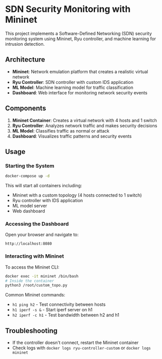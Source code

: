 # SDN Security Monitoring with Mininet

This project implements a Software-Defined Networking (SDN) security monitoring system using Mininet, Ryu controller, and machine learning for intrusion detection.

## Architecture

- **Mininet**: Network emulation platform that creates a realistic virtual network
- **Ryu Controller**: SDN controller with custom IDS application
- **ML Model**: Machine learning model for traffic classification
- **Dashboard**: Web interface for monitoring network security events

## Components

1. **Mininet Container**: Creates a virtual network with 4 hosts and 1 switch
2. **Ryu Controller**: Analyzes network traffic and makes security decisions
3. **ML Model**: Classifies traffic as normal or attack
4. **Dashboard**: Visualizes traffic patterns and security events

## Usage

### Starting the System

```bash
docker-compose up -d
```

This will start all containers including:
- Mininet with a custom topology (4 hosts connected to 1 switch)
- Ryu controller with IDS application
- ML model server
- Web dashboard

### Accessing the Dashboard

Open your browser and navigate to:
```
http://localhost:8080
```

### Interacting with Mininet

To access the Mininet CLI:

```bash
docker exec -it mininet /bin/bash
# Inside the container
python3 /root/custom_topo.py
```

Common Mininet commands:
- `h1 ping h2` - Test connectivity between hosts
- `h1 iperf -s &` - Start iperf server on h1
- `h2 iperf -c h1` - Test bandwidth between h2 and h1

## Troubleshooting

- If the controller doesn't connect, restart the Mininet container
- Check logs with `docker logs ryu-controller-custom` or `docker logs mininet`